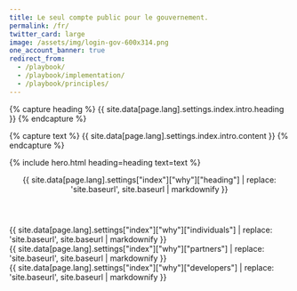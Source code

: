 ```yaml
---
title: Le seul compte public pour le gouvernement.
permalink: /fr/
twitter_card: large
image: /assets/img/login-gov-600x314.png
one_account_banner: true
redirect_from:
  - /playbook/
  - /playbook/implementation/
  - /playbook/principles/
---
```


{% capture heading %}
{{ site.data[page.lang].settings.index.intro.heading }}
{% endcapture %}

{% capture text %}
{{ site.data[page.lang].settings.index.intro.content }}
{% endcapture %}

{% include hero.html heading=heading text=text %}

<article class="container why-login-gov">
  <header class="intro">{{ site.data[page.lang].settings["index"]["why"]["heading"] | replace: 'site.baseurl', site.baseurl | markdownify }}</header>
  <div class="grid-row">
    <div class="tablet:grid-col">
      {{ site.data[page.lang].settings["index"]["why"]["individuals"] | replace: 'site.baseurl', site.baseurl | markdownify }}
    </div>
    <div class="tablet:grid-col">
      {{ site.data[page.lang].settings["index"]["why"]["partners"] | replace: 'site.baseurl', site.baseurl | markdownify }}
    </div>
    <div class="tablet:grid-col">
      {{ site.data[page.lang].settings["index"]["why"]["developers"] | replace: 'site.baseurl', site.baseurl | markdownify }}
    </div>
  </div>
</article>

